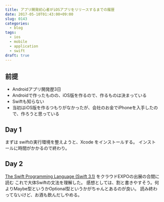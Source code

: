 ```yaml
---
title: アプリ開発初心者がiOSアプリをリリースするまでの履歴
date: 2017-05-10T01:43:00+09:00
slug: 0143
categories:
  - blog
tags:
  - ios
  - mobile
  - application
  - swift
draft: true
---
```



## 前提
* Androidアプリ開発歴3日
* Androidで作ったものの、iOS版を作るので、作るものは決まっている
* Swiftも知らない
* 当初はiOS版を作るつもりがなかったが、会社のお金でiPhoneを入手したので、作ろうと思っている

## Day 1
まずは swiftの実行環境を整えようと、Xcode をインストールする。
インストールに時間がかかるので終わり。

## Day 2
[The Swift Programming Language (Swift 3.1)](https://developer.apple.com/library/content/documentation/Swift/Conceptual/Swift_Programming_Language/GuidedTour.html#//apple_ref/doc/uid/TP40014097-CH2-ID1) をクラウドEXPOの出展の合間に読む
これで大体Swiftの文法を理解した。
感想としては、割と書きやすそう。何よりMaybe型というかOptional型というかがちゃんとあるのが良い。
読み終わってないけど、お酒も飲んだしやめる。

